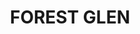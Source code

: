 ---
lastmod: '2025-04-06T06:05:20+00:00'
latitude: -33.602167
layout: suburb
longitude: 150.991055
postcode: '2157'
state: NSW
title: FOREST GLEN
url: /nsw/forest-glen/
---